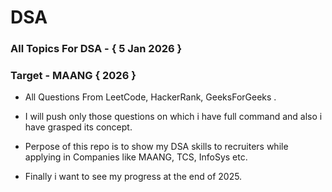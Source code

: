 # DSA
### All Topics For DSA - { 5 Jan 2026 }
### Target - MAANG { 2026 }

- All Questions From LeetCode, HackerRank, GeeksForGeeks .
- I will push only those questions on which i have full command and also i have grasped its concept.
- Perpose of this repo is to show my DSA skills to recruiters while applying in Companies like MAANG, TCS, InfoSys etc.


- Finally i want to see my progress at the end of 2025.
